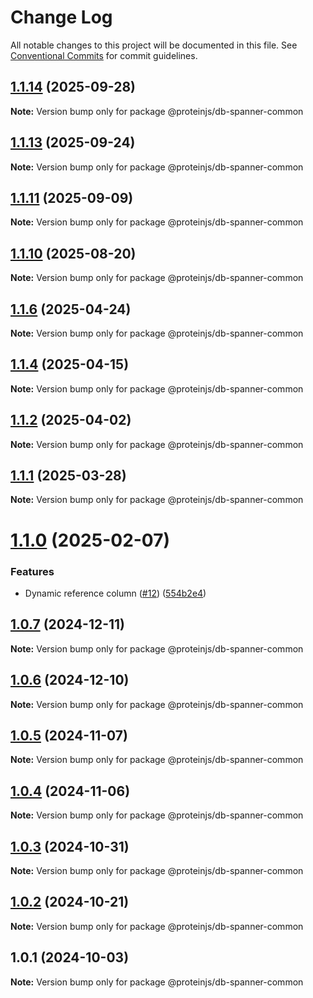 # Change Log

All notable changes to this project will be documented in this file.
See [Conventional Commits](https://conventionalcommits.org) for commit guidelines.

## [1.1.14](https://github.com/proteinjs/db/compare/@proteinjs/db-spanner-common@1.1.13...@proteinjs/db-spanner-common@1.1.14) (2025-09-28)

**Note:** Version bump only for package @proteinjs/db-spanner-common





## [1.1.13](https://github.com/proteinjs/db/compare/@proteinjs/db-spanner-common@1.1.12...@proteinjs/db-spanner-common@1.1.13) (2025-09-24)

**Note:** Version bump only for package @proteinjs/db-spanner-common





## [1.1.11](https://github.com/proteinjs/db/compare/@proteinjs/db-spanner-common@1.1.10...@proteinjs/db-spanner-common@1.1.11) (2025-09-09)

**Note:** Version bump only for package @proteinjs/db-spanner-common





## [1.1.10](https://github.com/proteinjs/db/compare/@proteinjs/db-spanner-common@1.1.9...@proteinjs/db-spanner-common@1.1.10) (2025-08-20)

**Note:** Version bump only for package @proteinjs/db-spanner-common





## [1.1.6](https://github.com/proteinjs/db/compare/@proteinjs/db-spanner-common@1.1.5...@proteinjs/db-spanner-common@1.1.6) (2025-04-24)

**Note:** Version bump only for package @proteinjs/db-spanner-common





## [1.1.4](https://github.com/proteinjs/db/compare/@proteinjs/db-spanner-common@1.1.3...@proteinjs/db-spanner-common@1.1.4) (2025-04-15)

**Note:** Version bump only for package @proteinjs/db-spanner-common





## [1.1.2](https://github.com/proteinjs/db/compare/@proteinjs/db-spanner-common@1.1.1...@proteinjs/db-spanner-common@1.1.2) (2025-04-02)

**Note:** Version bump only for package @proteinjs/db-spanner-common





## [1.1.1](https://github.com/proteinjs/db/compare/@proteinjs/db-spanner-common@1.1.0...@proteinjs/db-spanner-common@1.1.1) (2025-03-28)

**Note:** Version bump only for package @proteinjs/db-spanner-common





# [1.1.0](https://github.com/proteinjs/db/compare/@proteinjs/db-spanner-common@1.0.7...@proteinjs/db-spanner-common@1.1.0) (2025-02-07)


### Features

* Dynamic reference column ([#12](https://github.com/proteinjs/db/issues/12)) ([554b2e4](https://github.com/proteinjs/db/commit/554b2e4159f1d692d2ae976461c60f88639ecf22))





## [1.0.7](https://github.com/proteinjs/db/compare/@proteinjs/db-spanner-common@1.0.6...@proteinjs/db-spanner-common@1.0.7) (2024-12-11)

**Note:** Version bump only for package @proteinjs/db-spanner-common





## [1.0.6](https://github.com/proteinjs/db/compare/@proteinjs/db-spanner-common@1.0.5...@proteinjs/db-spanner-common@1.0.6) (2024-12-10)

**Note:** Version bump only for package @proteinjs/db-spanner-common





## [1.0.5](https://github.com/proteinjs/db/compare/@proteinjs/db-spanner-common@1.0.4...@proteinjs/db-spanner-common@1.0.5) (2024-11-07)

**Note:** Version bump only for package @proteinjs/db-spanner-common





## [1.0.4](https://github.com/proteinjs/db/compare/@proteinjs/db-spanner-common@1.0.3...@proteinjs/db-spanner-common@1.0.4) (2024-11-06)

**Note:** Version bump only for package @proteinjs/db-spanner-common





## [1.0.3](https://github.com/proteinjs/db/compare/@proteinjs/db-spanner-common@1.0.2...@proteinjs/db-spanner-common@1.0.3) (2024-10-31)

**Note:** Version bump only for package @proteinjs/db-spanner-common





## [1.0.2](https://github.com/proteinjs/db/compare/@proteinjs/db-spanner-common@1.0.1...@proteinjs/db-spanner-common@1.0.2) (2024-10-21)

**Note:** Version bump only for package @proteinjs/db-spanner-common





## 1.0.1 (2024-10-03)

**Note:** Version bump only for package @proteinjs/db-spanner-common
